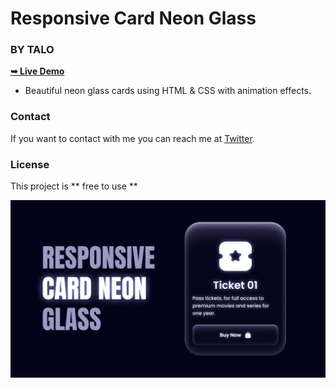 # Responsive Card Neon Glass
### BY TALO

<a href="https://alphaotuken.github.io/Responsive-Neon-Card/"><strong>➥ Live Demo</strong></a>

- Beautiful neon glass cards using HTML & CSS with animation effects.

### Contact

If you want to contact with me you can reach me at [Twitter](https://www.twitter.com/taloisik).

### License

This project is ** free to use **

![Card Neon](/preview.png)
